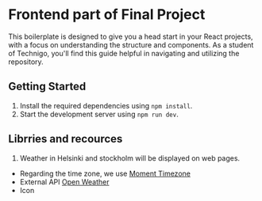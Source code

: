 # Frontend part of Final Project

This boilerplate is designed to give you a head start in your React projects, with a focus on understanding the structure and components. As a student of Technigo, you'll find this guide helpful in navigating and utilizing the repository.

## Getting Started

1.  Install the required dependencies using `npm install`.
2.  Start the development server using `npm run dev`.

## Librries and recources

1. Weather in Helsinki and stockholm will be displayed on web pages. 
- Regarding the time zone, we use [Moment Timezone]('https://momentjs.com/timezone/')
- External API [Open Weather]('https://openweathermap.org/current')
- Icon 